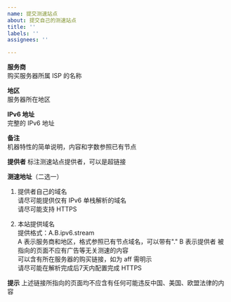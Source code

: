 ```yaml
---
name: 提交测速站点
about: 提交自己的测速站点
title: ''
labels: ''
assignees: ''

---
```


**服务商**  
购买服务器所属 ISP 的名称  
  
**地区**  
服务器所在地区  
  
**IPv6 地址**  
完整的 IPv6 地址  
  
**备注**  
机器特性的简单说明，内容和字数参照已有节点  

**提供者**
标注测速站点提供者，可以是超链接  

**测速地址**（二选一）  
1. 提供者自己的域名  
请尽可能提供仅有 IPv6 单栈解析的域名  
请尽可能支持 HTTPS

2. 本站提供域名  
提供格式：A.B.ipv6.stream  
A 表示服务商和地区，格式参照已有节点域名，可以带有"."
B 表示提供者
被指向的页面不应有广告等无关测速的内容    
可以含有所在服务器的购买链接，如为 aff 需明示  
请尽可能在解析完成后7天内配置完成 HTTPS   


**提示**
上述链接所指向的页面均不应含有任何可能违反中国、美国、欧盟法律的内容
